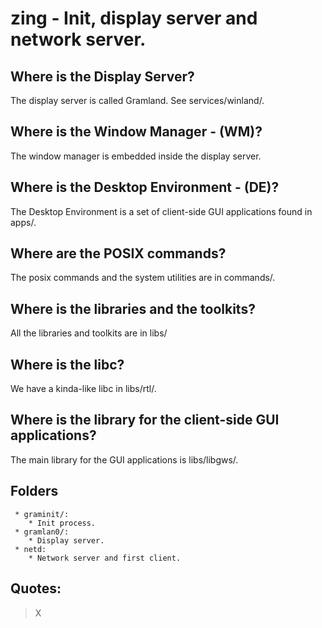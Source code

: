 # zing - Init, display server and network server.

## Where is the Display Server?

The display server is called Gramland. See services/winland/.

## Where is the Window Manager - (WM)?

The window manager is embedded inside the display server.

## Where is the Desktop Environment - (DE)?

The Desktop Environment is a set of client-side GUI applications found in apps/.

## Where are the POSIX commands?

The posix commands and the system utilities are in commands/.

## Where is the libraries and the toolkits?

All the libraries and toolkits are in libs/

## Where is the libc?

We have a kinda-like libc in libs/rtl/.

## Where is the library for the client-side GUI applications?

The main library for the GUI applications is libs/libgws/.


## Folders

```
 * graminit/:
    * Init process.
 * gramlan0/:
    * Display server.
 * netd:
    * Network server and first client.
```

## Quotes:
> X









